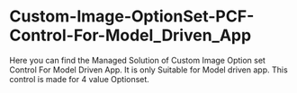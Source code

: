 # Custom-Image-OptionSet-PCF-Control-For-Model_Driven_App
Here you can find the Managed Solution of Custom Image Option set Control For Model Driven App. It is only Suitable for Model driven app. This control is made for 4 value Optionset.
